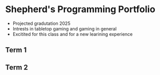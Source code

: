 # Shepherd's Programming Portfolio
* Projected gradutation 2025
* Intrests in tabletop gaming and gaming in general
* Excitited for this class and for a new learining experience

## Term 1

## Term 2
